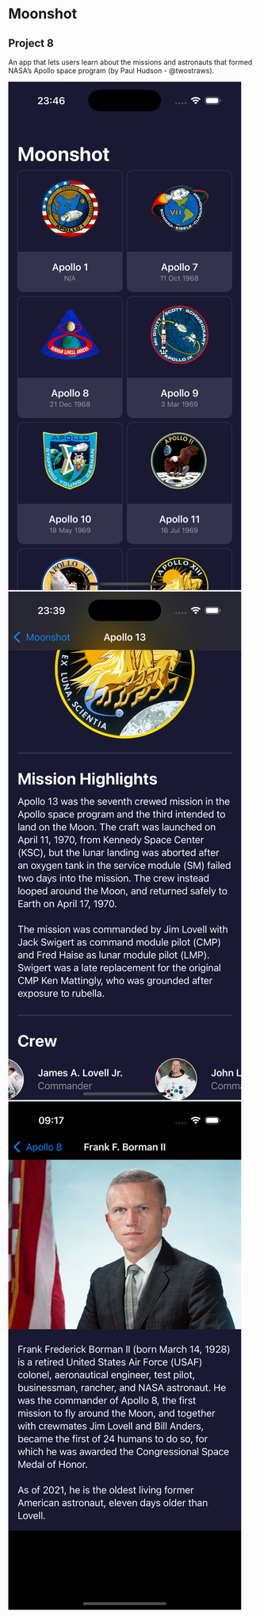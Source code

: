 # Moonshot

## Project 8

An app that lets users learn about the missions and astronauts that formed NASA’s Apollo space program (by Paul Hudson - @twostraws).

![Mission View UI](/mission_view.png)
![Mission View Crew Details](/mission_crew_details.png)
![Astronaut View](/astronaut_view.png)

